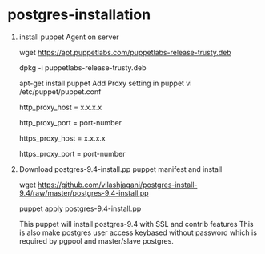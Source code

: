 # postgres-installation
1)   install puppet Agent on server

       wget https://apt.puppetlabs.com/puppetlabs-release-trusty.deb
 
       dpkg -i puppetlabs-release-trusty.deb
 
       apt-get install puppet
       Add Proxy setting in puppet
       vi /etc/puppet/puppet.conf
       
       http_proxy_host = x.x.x.x
       
       http_proxy_port = port-number 
       
        https_proxy_host = x.x.x.x
        
        https_proxy_port = port-number
       
2) Download postgres-9.4-install.pp puppet manifest and install 
      
      wget https://github.com/vilashjagani/postgres-install-9.4/raw/master/postgres-9.4-install.pp
      
      puppet apply postgres-9.4-install.pp
      
      This puppet will install postgres-9.4 with SSL and contrib features
      This is also make postgres user access keybased without password which is required by pgpool and master/slave postgres.
      
      
      

